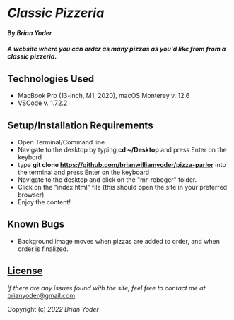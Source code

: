 # _Classic Pizzeria_

#### By _**Brian Yoder**_

#### _A website where you can order as many pizzas as you'd like from from a classic pizzeria._

## Technologies Used

* MacBook Pro (13-inch, M1, 2020), macOS Monterey v. 12.6
* VSCode v. 1.72.2


## Setup/Installation Requirements

* Open Terminal/Command line
* Navigate to the desktop by typing **cd ~/Desktop** and press Enter on the keybord
* type **git clone https://github.com/brianwilliamyoder/pizza-parlor** into the terminal and press Enter on the keyboard
* Navigate to the desktop and click on the "mr-roboger" folder.
* Click on the "index.html" file (this should open the site in your preferred browser)
* Enjoy the content!


## Known Bugs

* Background image moves when pizzas are added to order, and when order is finalized. 

## [License](https://mit-license.org/)

_If there are any issues found with the site, feel free to contact me at_ [brianyoder@gmail.com](brianyoder@gmail.com)

Copyright (c) _2022_ _Brian Yoder_